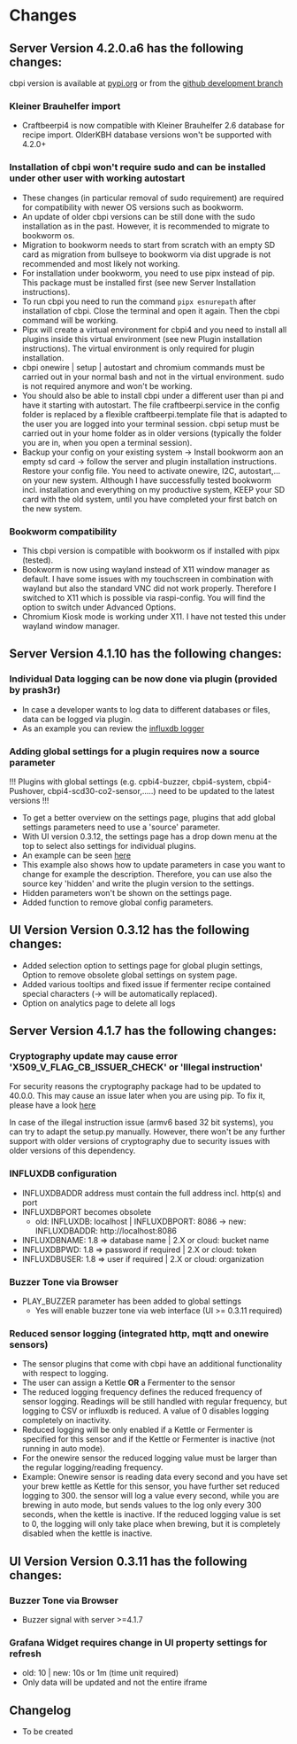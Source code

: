 # Changes

## Server Version 4.2.0.a6 has the following changes:

cbpi version is available at [pypi.org](https://pypi.org/project/cbpi4/4.2.0a6/) or from the [github development branch](https://github.com/PiBrewing/craftbeerpi4/tree/development)

### Kleiner Brauhelfer import

- Craftbeerpi4 is now compatible with Kleiner Brauhelfer 2.6 database for recipe import. OlderKBH  database versions won't be supported with 4.2.0+

### Installation of cbpi won't require sudo and can be installed under other user with working autostart

- These changes (in particular removal of sudo requirement) are required for compatibility with newer OS versions such as bookworm.
- An update of older cbpi versions can be still done with the sudo installation as in the past. However, it is recommended to migrate to bookworm os.
- Migration to bookworm needs to start from scratch with an empty SD card as migration from bullseye to bookworm via dist upgrade is not recommended and most likely not working.
- For installation under bookworm, you need to use pipx instead of pip. This package must be installed first (see new Server Installation instructions).
- To run cbpi you need to run the command `pipx esnurepath` after installation of cbpi. Close the terminal and open it again. Then the cbpi command will be working.
- Pipx will create a virtual environment for cbpi4 and you need to install all plugins inside this virtual environment (see new Plugin installation instructions). The virtual environment is only required for plugin installation.
- cbpi onewire | setup | autostart and chromium commands must be carried out in your normal bash and not in the virtual environment. sudo is not required anymore and won't be working. 
- You should also be able to install cbpi under a different user than pi and have it starting with autostart. The file craftbeerpi.service in the config folder is replaced by a flexible craftbeerpi.template file that is adapted to the user you are logged into your terminal session. cbpi setup must be carried out in your home folder as in older versions (typically the folder you are in, when you open a terminal session).
- Backup your config on your existing system -> Install bookworm aon an empty sd card -> follow the server and plugin installation instructions. Restore your config file. You need to activate onewire, I2C, autostart,... on your new system. Although I have successfully tested bookworm incl. installation and everything on my productive system,  KEEP your SD card with the old system, until you have completed your first batch on the new system.

### Bookworm compatibility

- This cbpi version is compatible with bookworm os if installed with pipx (tested).
- Bookworm is now using wayland instead of X11 window manager as default. I have some issues with my touchscreen in combination with wayland but also the standard VNC did not work properly. Therefore I switched to X11 which is possible via raspi-config. You will find the option to switch under Advanced Options.
- Chromium Kiosk mode is working under X11. I have not tested this under wayland window manager.

## Server Version 4.1.10 has the following changes:

### Individual Data logging can be now done via plugin (provided by prash3r)

- In case a developer wants to log data to different databases or files, data can be logged via plugin.
- As an example you can review the [influxdb logger](https://github.com/PiBrewing/craftbeerpi4/commit/e01850f2dc8fac02acd60685cceb071157dcf3ae#diff-107f71bd92549585a518ca8d6b3f6eb086d22d83614c75b4e3e3ac04afbaf38d)

### Adding global settings for a plugin requires now a source parameter

!!! Plugins with global settings (e.g. cpbi4-buzzer, cbpi4-system, cbpi4-Pushover, cbpi4-scd30-co2-sensor,.....) need to be updated to the latest versions !!!

- To get a better overview on the settings page, plugins that add global settings parameters need to use a 'source' parameter.
- With UI version 0.3.12, the settings page has a drop down menu at the top to select also settings for individual plugins.
- An example can be seen [here](https://github.com/PiBrewing/cbpi4-PushOver/commit/6ee61a35ae4d225737764d251e3cea074ef0d646#diff-73e2a5d205487d09c209cfcbcbc3f7a56568faa301b03209369859548932d00b)
- This example also shows  how to update parameters in case you want to change for example the description. Therefore, you can use also the source key 'hidden' and write the plugin version to the settings.
- Hidden parameters won't be shown on the settings page.
- Added function to remove global config parameters.

## UI Version Version 0.3.12 has the following changes:

- Added selection option to settings page for global plugin settings, Option to remove obsolete global settings on system page.
- Added various tooltips and fixed issue if fermenter recipe contained special characters (-> will be automatically replaced). 
- Option on analytics page to delete all logs


## Server Version 4.1.7 has the following changes:

### Cryptography update may cause error 'X509_V_FLAG_CB_ISSUER_CHECK' or 'Illegal instruction'

For security reasons the cryptography package had to be updated to 40.0.0. This may cause an issue later when you are using pip. To fix it, please have a look [here](./cryptography_update.md) 

In case of the illegal instruction issue (armv6 based 32 bit systems), you can try to adapt the setup.py manually. However, there won't be any further support with older versions of cryptography due to security issues with older versions of this dependency.

### INFLUXDB configuration
- INFLUXDBADDR address must contain the full address incl. http(s) and port
- INFLUXDBPORT becomes obsolete
    - old: INFLUXDB: localhost | INFLUXDBPORT: 8086
    -> new: INFLUXDBADDR: http://localhost:8086
- INFLUXDBNAME: 1.8 => database name | 2.X or cloud: bucket name
- INFLUXDBPWD: 1.8 => password if required | 2.X or cloud: token
- INFLUXDBUSER: 1.8 => user if required | 2.X or cloud: organization

### Buzzer Tone via Browser
- PLAY_BUZZER  parameter has been added to global settings
    - Yes will enable buzzer tone via web interface (UI >= 0.3.11 required)

### Reduced sensor logging (integrated http, mqtt and onewire sensors)
- The sensor plugins that come with cbpi have an additional functionality with respect to logging.
- The user can assign a Kettle <strong>OR</strong> a Fermenter to the sensor
- The reduced logging frequency defines the reduced frequency of sensor logging. Readings will be still handled with regular frequency, but logging to CSV or influxdb is reduced. A value of 0 disables logging completely on inactivity.
- Reduced logging will be only enabled if a Kettle or Fermenter is specified for this sensor and if the Kettle or Fermenter is inactive (not running in auto mode).
- For the onewire sensor the reduced logging value must be larger than the regular logging/reading frequency.
- Example: Onewire sensor is reading data every second and you have set your brew kettle as Kettle for this sensor, you have further set reduced logging to 300. the sensor will log a value every second, while you are brewing in auto mode, but sends values to the log only every 300 seconds, when the kettle is inactive. If the reduced logging value is set to 0, the logging will only take place when brewing, but it is completely disabled when the kettle is inactive.

## UI Version Version 0.3.11 has the following changes:

### Buzzer Tone via Browser
- Buzzer signal with server >=4.1.7

### Grafana Widget requires change in UI property settings for refresh
- old: 10 | new: 10s or 1m (time unit required)
- Only data will be updated and not the entire iframe

## Changelog

- To be created